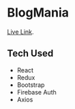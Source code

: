 # BlogMania

[Live Link](https://redux-blog-site.netlify.app).

## Tech Used

- React
- Redux
- Bootstrap
- Firebase Auth
- Axios

